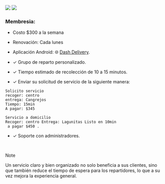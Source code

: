 ![](https://img.shields.io/badge/Planes%20para%20restaurantes%20-%20servicio%20a%20domicilio-blue) ![](https://img.shields.io/badge/Versi%C3%B3n%20-%202.1-green)



### Membresia:
- Costo $300 a la semana
- Renovación: Cada lunes

- Aplicación Android: :globe_with_meridians: [Dash Delivery](https://play.google.com/store/apps/details?id=com.nabiaa.dashdelivery). 

- ✓ Grupo de reparto personalizado.
- ✓ Tiempo estimado de recolección de 10 a 15 minutos.
- ✓ Enviar su solicitud de servicio de la siguiente manera:
```
Solicito servicio
recoger: centro
entrega: Cangrejos
Tiempo: 15min
A pagar: $345

Servicio a domicilio
Recoger: centro Entrega: Lagunitas Listo en 10min
 a pagar $450 .
```
- ✓ Soporte con administradores.
<br>

> [!NOTE]
> Un servicio claro y bien organizado no solo beneficia a sus clientes, sino que también reduce el tiempo de espera para los repartidores, lo que a su vez mejora la experiencia general.